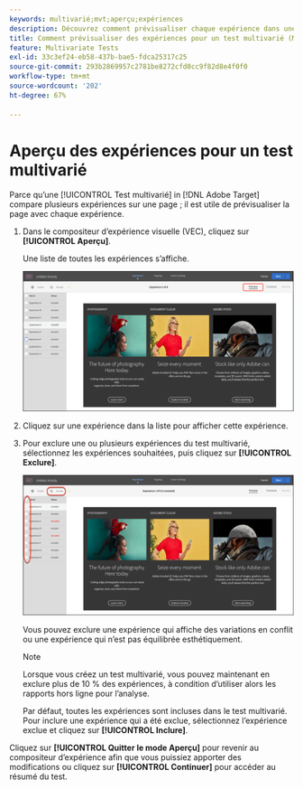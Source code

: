 ```yaml
---
keywords: multivarié;mvt;aperçu;expériences
description: Découvrez comment prévisualiser chaque expérience dans une activité de test multivarié (MVT) dans Adobe [!DNL Target] à l’aide du compositeur d’expérience visuelle (VEC).
title: Comment prévisualiser des expériences pour un test multivarié (MVT)
feature: Multivariate Tests
exl-id: 33c3ef24-eb58-437b-bae5-fdca25317c25
source-git-commit: 293b2869957c2781be8272cfd0cc9f82d8e4f0f0
workflow-type: tm+mt
source-wordcount: '202'
ht-degree: 67%

---
```


# Aperçu des expériences pour un test multivarié

Parce qu’une [!UICONTROL Test multivarié] in [!DNL Adobe Target] compare plusieurs expériences sur une page ; il est utile de prévisualiser la page avec chaque expérience.

1. Dans le compositeur d’expérience visuelle (VEC), cliquez sur **[!UICONTROL Aperçu]**.

   Une liste de toutes les expériences s’affiche.

   ![image d’aperçu](assets/preview.png)

1. Cliquez sur une expérience dans la liste pour afficher cette expérience.

1. Pour exclure une ou plusieurs expériences du test multivarié, sélectionnez les expériences souhaitées, puis cliquez sur **[!UICONTROL Exclure]**.

   ![Exclusion d’expériences](/help/main/c-activities/c-multivariate-testing/t-create-multivariate-test/assets/preview-mvt-exclude.png)

   Vous pouvez exclure une expérience qui affiche des variations en conflit ou une expérience qui n’est pas équilibrée esthétiquement.

   >[!NOTE]
   >
   >Lorsque vous créez un test multivarié, vous pouvez maintenant en exclure plus de 10 % des expériences, à condition d’utiliser alors les rapports hors ligne pour l’analyse.

   Par défaut, toutes les expériences sont incluses dans le test multivarié. Pour inclure une expérience qui a été exclue, sélectionnez l’expérience exclue et cliquez sur **[!UICONTROL Inclure]**.

Cliquez sur **[!UICONTROL Quitter le mode Aperçu]** pour revenir au compositeur d’expérience afin que vous puissiez apporter des modifications ou cliquez sur **[!UICONTROL Continuer]** pour accéder au résumé du test.
